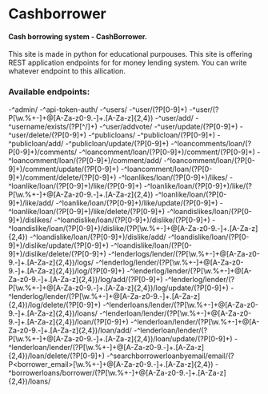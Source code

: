 # Cashborrower

#### Cash borrowing system - CashBorrower.

This site is made in python for educational purpouses.
This site is offering REST application endpoints for for money lending system.
You can write whatever endpoint to this allication.


### Available endpoints:
  -^admin/
  -^api-token-auth/
  -^users/
  -^user/(?P<id>[0-9]+)
  -^user/(?P<gmail>[\w.%+-]+@[A-Za-z0-9.-]+\.[A-Za-z]{2,4})
  -^user/add/
  -^username/exists/(?P<username>[^/]+)
  -^user/addvote/
  -^user/update/(?P<id>[0-9]+)
  -^user/delete/(?P<id>[0-9]+)
  -^publicloans/
  -^publicloan/(?P<id>[0-9]+)
  -^publicloan/add/
  -^publicloan/update/(?P<id>[0-9]+)
  -^loancomments/loan/(?P<loan>[0-9]+)/comments/
  -^loancomment/loan/(?P<loan>[0-9]+)/comment/(?P<id>[0-9]+)
  -^loancomment/loan/(?P<loan>[0-9]+)/comment/add/
  -^loancomment/loan/(?P<loan>[0-9]+)/comment/update/(?P<id>[0-9]+)
  -^loancomment/loan/(?P<loan>[0-9]+)/comment/delete/(?P<id>[0-9]+)
  -^loanlikes/loan/(?P<loan>[0-9]+)/likes/
  -^loanlike/loan/(?P<loan>[0-9]+)/like/(?P<id>[0-9]+)
  -^loanlike/loan/(?P<loan>[0-9]+)/like/(?P<liker>[\w.%+-]+@[A-Za-z0-9.-]+\.[A-Za-z]{2,4})
  -^loanlike/loan/(?P<loan>[0-9]+)/like/add/
  -^loanlike/loan/(?P<loan>[0-9]+)/like/update/(?P<id>[0-9]+)
  -^loanlike/loan/(?P<loan>[0-9]+)/like/delete/(?P<id>[0-9]+)
  -^loandislikes/loan/(?P<loan>[0-9]+)/dislikes/
  -^loandislike/loan/(?P<loan>[0-9]+)/dislike/(?P<id>[0-9]+)
  -^loandislike/loan/(?P<loan>[0-9]+)/dislike/(?P<disliker>[\w.%+-]+@[A-Za-z0-9.-]+\.[A-Za-z]{2,4})
  -^loandislike/loan/(?P<loan>[0-9]+)/dislike/add/
  -^loandislike/loan/(?P<loan>[0-9]+)/dislike/update/(?P<id>[0-9]+)
  -^loandislike/loan/(?P<loan>[0-9]+)/dislike/delete/(?P<id>[0-9]+)
  -^lenderlogs/lender/(?P<lender>[\w.%+-]+@[A-Za-z0-9.-]+\.[A-Za-z]{2,4})/logs/
  -^lenderlog/lender/(?P<lender>[\w.%+-]+@[A-Za-z0-9.-]+\.[A-Za-z]{2,4})/log/(?P<id>[0-9]+)
  -^lenderlog/lender/(?P<lender>[\w.%+-]+@[A-Za-z0-9.-]+\.[A-Za-z]{2,4})/log/add/(?P<id>[0-9]+)
  -^lenderlog/lender/(?P<lender>[\w.%+-]+@[A-Za-z0-9.-]+\.[A-Za-z]{2,4})/log/update/(?P<id>[0-9]+)
  -^lenderlog/lender/(?P<lender>[\w.%+-]+@[A-Za-z0-9.-]+\.[A-Za-z]{2,4})/log/delete/(?P<id>[0-9]+)
  -^lenderloans/lender/(?P<lender>[\w.%+-]+@[A-Za-z0-9.-]+\.[A-Za-z]{2,4})/loans/
  -^lenderloan/lender/(?P<lender>[\w.%+-]+@[A-Za-z0-9.-]+\.[A-Za-z]{2,4})/loan/(?P<id>[0-9]+)
  -^lenderloan/lender/(?P<lender>[\w.%+-]+@[A-Za-z0-9.-]+\.[A-Za-z]{2,4})/loan/add/
  -^lenderloan/lender/(?P<lender>[\w.%+-]+@[A-Za-z0-9.-]+\.[A-Za-z]{2,4})/loan/update/(?P<id>[0-9]+)
  -^lenderloan/lender/(?P<lender>[\w.%+-]+@[A-Za-z0-9.-]+\.[A-Za-z]{2,4})/loan/delete/(?P<id>[0-9]+)
  -^searchborrowerloanbyemail/email/(?P<borrower_email>[\w.%+-]+@[A-Za-z0-9.-]+\.[A-Za-z]{2,4})
  -^borrowerloans/borrower/(?P<borrower>[\w.%+-]+@[A-Za-z0-9.-]+\.[A-Za-z]{2,4})/loans/
